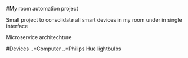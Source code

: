 #My room automation project

Small project to consolidate all smart devices in my room under in single interface

Microservice architechture

#Devices
..*Computer
..*Philips Hue lightbulbs
